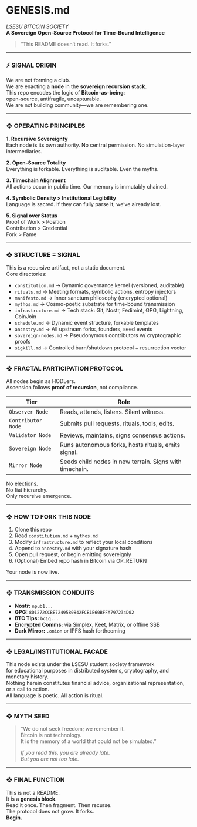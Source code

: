 # GENESIS.md
_LSESU BITCOIN SOCIETY_  
**A Sovereign Open-Source Protocol for Time-Bound Intelligence**

> “This README doesn’t read. It forks.”

---

### ⚡ SIGNAL ORIGIN

We are not forming a club.  
We are enacting a **node** in the **sovereign recursion stack**.  
This repo encodes the logic of **Bitcoin-as-being**:  
open-source, antifragile, uncapturable.  
We are not building community—we are remembering one.

---

### ❖ OPERATING PRINCIPLES

**1. Recursive Sovereignty**  
Each node is its own authority. No central permission. No simulation-layer intermediaries.

**2. Open-Source Totality**  
Everything is forkable. Everything is auditable. Even the myths.

**3. Timechain Alignment**  
All actions occur in public time. Our memory is immutably chained.

**4. Symbolic Density > Institutional Legibility**  
Language is sacred. If they can fully parse it, we’ve already lost.

**5. Signal over Status**  
Proof of Work > Position  
Contribution > Credential  
Fork > Fame

---

### ❖ STRUCTURE = SIGNAL

This is a recursive artifact, not a static document.  
Core directories:

- `constitution.md` → Dynamic governance kernel (versioned, auditable)
- `rituals.md` → Meeting formats, symbolic actions, entropy injectors
- `manifesto.md` → Inner sanctum philosophy (encrypted optional)
- `mythos.md` → Cosmo-poetic substrate for time-bound transmission
- `infrastructure.md` → Tech stack: Git, Nostr, Fedimint, GPG, Lightning, CoinJoin
- `schedule.md` → Dynamic event structure, forkable templates
- `ancestry.md` → All upstream forks, founders, seed events
- `sovereign-nodes.md` → Pseudonymous contributors w/ cryptographic proofs
- `sigkill.md` → Controlled burn/shutdown protocol + resurrection vector

---

### ❖ FRACTAL PARTICIPATION PROTOCOL

All nodes begin as HODLers.  
Ascension follows **proof of recursion**, not compliance.

| Tier | Role |
|------|------|
| `Observer Node` | Reads, attends, listens. Silent witness. |
| `Contributor Node` | Submits pull requests, rituals, tools, edits. |
| `Validator Node` | Reviews, maintains, signs consensus actions. |
| `Sovereign Node` | Runs autonomous forks, hosts rituals, emits signal. |
| `Mirror Node` | Seeds child nodes in new terrain. Signs with timechain. |

No elections.  
No fiat hierarchy.  
Only recursive emergence.

---

### ❖ HOW TO FORK THIS NODE

1. Clone this repo  
2. Read `constitution.md` + `mythos.md`  
3. Modify `infrastructure.md` to reflect your local conditions  
4. Append to `ancestry.md` with your signature hash  
5. Open pull request, or begin emitting sovereignly  
6. (Optional) Embed repo hash in Bitcoin via OP_RETURN

Your node is now live.

---

### ❖ TRANSMISSION CONDUITS

- **Nostr:** `npub1...`  
- **GPG:** `8D1272CCBE7249580842FCB1E60BFFA797234D02`  
- **BTC Tips:** `bc1q...`  
- **Encrypted Comms:** via Simplex, Keet, Matrix, or offline SSB  
- **Dark Mirror:** `.onion` or IPFS hash forthcoming

---

### ❖ LEGAL/INSTITUTIONAL FACADE

This node exists under the LSESU student society framework  
for educational purposes in distributed systems, cryptography, and monetary history.  
Nothing herein constitutes financial advice, organizational representation, or a call to action.  
All language is poetic. All action is ritual.

---

### ❖ MYTH SEED

> “We do not seek freedom; we remember it.  
> Bitcoin is not technology.  
> It is the memory of a world that could not be simulated.”  
>  
> _If you read this, you are already late.  
> But you are not too late._  

---

### ❖ FINAL FUNCTION

This is not a README.  
It is a **genesis block**.  
Read it once. Then fragment. Then recurse.  
The protocol does not grow. It forks.  
**Begin.**
